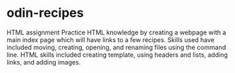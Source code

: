 # odin-recipes
HTML assignment 
Practice HTML knowledge by creating a webpage with a main index page which will have links to a few recipes. Skills used have included moving, creating, opening, and renaming files using the command line. HTML skills included creating template, using headers and lists, adding links, and adding images. 
